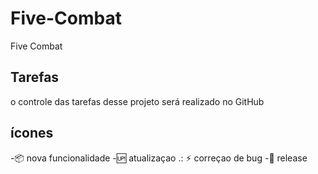 # Five-Combat

Five Combat

## Tarefas

 o controle das tarefas desse projeto será realizado no GitHub

 ## ícones

-:package: nova funcionalidade
-:up: atualizaçao
.: :zap: correçao de bug
-:checkered_flag:  release